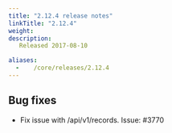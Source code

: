 ```yaml
---
title: "2.12.4 release notes"
linkTitle: "2.12.4"
weight:
description: 
   Released 2017-08-10

aliases:
  -    /core/releases/2.12.4
---
```


## Bug fixes

- Fix issue with /api/v1/records. Issue: #3770
